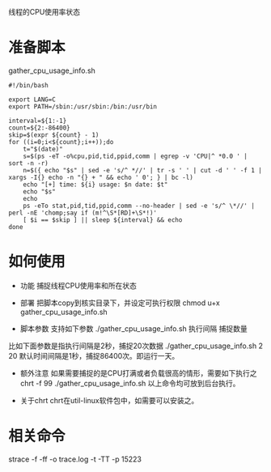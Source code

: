 线程的CPU使用率状态

# 准备脚本 
gather_cpu_usage_info.sh
```shell
#!/bin/bash

export LANG=C
export PATH=/sbin:/usr/sbin:/bin:/usr/bin

interval=${1:-1}
count=${2:-86400}
skip=$(expr ${count} - 1)
for ((i=0;i<${count};i++));do
    t="$(date)"
    s=$(ps -eT -o%cpu,pid,tid,ppid,comm | egrep -v 'CPU|^ *0.0 ' | sort -n -r)
    n=$({ echo "$s" | sed -e 's/^ *//' | tr -s ' ' | cut -d ' ' -f 1 | xargs -I{} echo -n "{} + " && echo ' 0'; } | bc -l)
    echo "[+] time: ${i} usage: $n date: $t"
    echo "$s"
    echo
    ps -eTo stat,pid,tid,ppid,comm --no-header | sed -e 's/^ \*//' | perl -nE 'chomp;say if (m!^\S*[RD]+\S*!)'
    [ $i == $skip ] || sleep ${interval} && echo
done
```
# 如何使用
* 功能
捕捉线程CPU使用率和所在状态

* 部署
把脚本copy到核实目录下，并设定可执行权限
chmod u+x gather_cpu_usage_info.sh

* 脚本参数
支持如下参数
./gather_cpu_usage_info.sh 执行间隔 捕捉数量

比如下面参数是指执行间隔是2秒，捕捉20次数据
./gather_cpu_usage_info.sh 2 20
默认时间间隔是1秒，捕捉86400次。即运行一天。

* 额外注意
如果需要捕捉的是CPU打满或者负载很高的情形，需要如下执行之
chrt -f 99 ./gather_cpu_usage_info.sh
以上命令均可放到后台执行。

* 关于chrt
chrt在util-linux软件包中，如需要可以安装之。

# 相关命令
strace -f -ff -o trace.log -t -TT -p 15223
